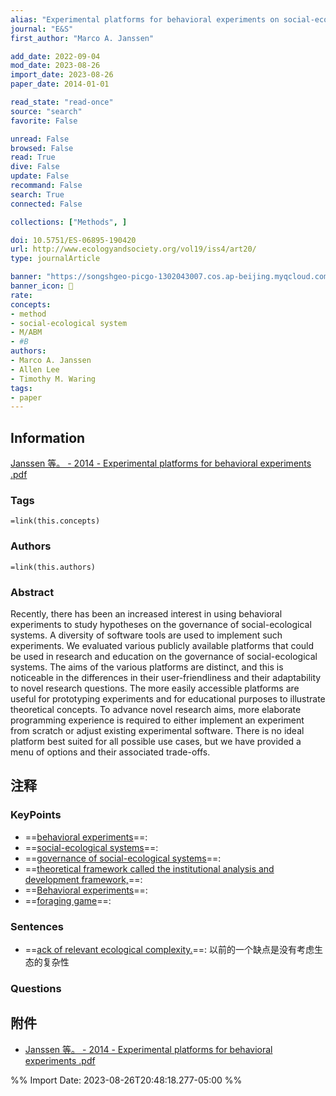 ```yaml
---
alias: "Experimental platforms for behavioral experiments on social-ecological systems"
journal: "E&S"
first_author: "Marco A. Janssen"

add_date: 2022-09-04
mod_date: 2023-08-26
import_date: 2023-08-26
paper_date: 2014-01-01

read_state: "read-once"
source: "search"
favorite: False

unread: False
browsed: False
read: True
dive: False
update: False
recommand: False
search: True
connected: False

collections: ["Methods", ]

doi: 10.5751/ES-06895-190420
url: http://www.ecologyandsociety.org/vol19/iss4/art20/
type: journalArticle

banner: "https://songshgeo-picgo-1302043007.cos.ap-beijing.myqcloud.com/uPic/snju3Q.jpg"
banner_icon: 📄
rate: 
concepts:
- method 
- social-ecological system 
- M/ABM 
- #B 
authors: 
- Marco A. Janssen 
- Allen Lee 
- Timothy M. Waring
tags:
- paper
---
```


## Information

[Janssen 等。 - 2014 - Experimental platforms for behavioral experiments .pdf](zotero://select/library/items/8SUUIAS2)

### Tags
`=link(this.concepts)`

### Authors
`=link(this.authors)`


### Abstract
Recently, there has been an increased interest in using behavioral experiments to study hypotheses on the governance of social-ecological systems. A diversity of software tools are used to implement such experiments. We evaluated various publicly available platforms that could be used in research and education on the governance of social-ecological systems. The aims of the various platforms are distinct, and this is noticeable in the differences in their user-friendliness and their adaptability to novel research questions. The more easily accessible platforms are useful for prototyping experiments and for educational purposes to illustrate theoretical concepts. To advance novel research aims, more elaborate programming experience is required to either implement an experiment from scratch or adjust existing experimental software. There is no ideal platform best suited for all possible use cases, but we have provided a menu of options and their associated trade-offs.


## 注释

### KeyPoints

- ==[behavioral experiments](zotero://select/library/items/8SUUIAS2)==: 
- ==[social-ecological systems](zotero://select/library/items/8SUUIAS2)==: 
- ==[governance of social-ecological systems](zotero://select/library/items/8SUUIAS2)==: 
- ==[theoretical framework called the institutional analysis and development framework,](zotero://select/library/items/8SUUIAS2)==: 
- ==[Behavioral experiments](zotero://select/library/items/8SUUIAS2)==: 
- ==[foraging game](zotero://select/library/items/8SUUIAS2)==: 


### Sentences
- ==[ack of relevant ecological complexity.](zotero://select/library/items/8SUUIAS2)==: 以前的一个缺点是没有考虑生态的复杂性


### Questions
 

## 附件

 
- [Janssen 等。 - 2014 - Experimental platforms for behavioral experiments .pdf](zotero://select/library/items/8SUUIAS2)  

%% Import Date: 2023-08-26T20:48:18.277-05:00 %%
